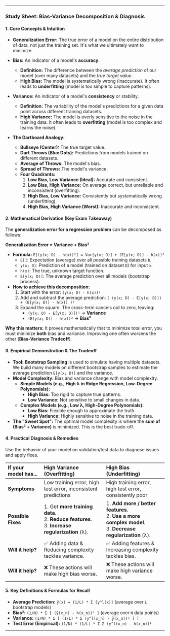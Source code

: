
---

### **Study Sheet: Bias-Variance Decomposition & Diagnosis**

#### **1. Core Concepts & Intuition**

*   **Generalization Error:** The true error of a model on the entire distribution of data, not just the training set. It's what we ultimately want to minimize.
*   **Bias:** An indicator of a model's **accuracy**.
    *   **Definition:** The difference between the *average prediction* of our model (over many datasets) and the *true target value*.
    *   **High Bias:** The model is systematically wrong (inaccurate). It often leads to **underfitting** (model is too simple to capture patterns).
*   **Variance:** An indicator of a model's **consistency** or stability.
    *   **Definition:** The variability of the model's predictions for a given data point across different training datasets.
    *   **High Variance:** The model is overly sensitive to the noise in the training data. It often leads to **overfitting** (model is too complex and learns the noise).

*   **The Dartboard Analogy:**
    *   **Bullseye (Center):** The true target value.
    *   **Dart Throws (Blue Dots):** Predictions from models trained on different datasets.
    *   **Average of Throws:** The model's bias.
    *   **Spread of Throws:** The model's variance.
    *   **Four Quadrants:**
        1.  **Low Bias, Low Variance (Ideal):** Accurate and consistent.
        2.  **Low Bias, High Variance:** On average correct, but unreliable and inconsistent (overfitting).
        3.  **High Bias, Low Variance:** Consistently but systematically wrong (underfitting).
        4.  **High Bias, High Variance (Worst):** Inaccurate and inconsistent.

#### **2. Mathematical Derivation (Key Exam Takeaway)**

The **generalization error for a regression problem** can be decomposed as follows:

**Generalization Error = Variance + Bias²**

*   **Formula:** `E[(y(x; D) - h(x))²] = Var[y(x; D)] + (E[y(x; D)] - h(x))²`
    *   `E[]`: Expectation (average) over all possible training datasets `D`.
    *   `y(x; D)`: Prediction of a model (trained on dataset `D`) for input `x`.
    *   `h(x)`: The true, unknown target function.
    *   `E[y(x; D)]`: The average prediction over all models (bootstrap process).
*   **How to achieve this decomposition:**
    1.  Start with the error: `(y(x; D) - h(x))²`
    2.  Add and subtract the average prediction: `( (y(x; D) - E[y(x; D)]) + (E[y(x; D)] - h(x)) )²`
    3.  Expand the square. The cross-term cancels out to zero, leaving:
        *   `(y(x; D) - E[y(x; D)])²` → **Variance**
        *   `(E[y(x; D)] - h(x))²` → **Bias²**

**Why this matters:** It proves mathematically that to minimize total error, you must minimize **both** bias and variance. Improving one often worsens the other (**Bias-Variance Tradeoff**).

#### **3. Empirical Demonstration & The Tradeoff**

*   **Tool:** **Bootstrap Sampling** is used to simulate having multiple datasets. We build many models on different bootstrap samples to estimate the average prediction `E[y(x; D)]` and the variance.
*   **Model Complexity:** Bias and variance change with model complexity.
    *   **Simple Models (e.g., High λ in Ridge Regression, Low-Degree Polynomials):**
        *   **High Bias:** Too rigid to capture true patterns.
        *   **Low Variance:** Not sensitive to small changes in data.
    *   **Complex Models (e.g., Low λ, High-Degree Polynomials):**
        *   **Low Bias:** Flexible enough to approximate the truth.
        *   **High Variance:** Highly sensitive to noise in the training data.
*   **The "Sweet Spot":** The optimal model complexity is where the **sum of (Bias² + Variance)** is minimized. This is the best trade-off.

#### **4. Practical Diagnosis & Remedies**

Use the behavior of your model on validation/test data to diagnose issues and apply fixes.

| If your model has... | **High Variance (Overfitting)**                                  | **High Bias (Underfitting)**                                   |
| :------------------- | :--------------------------------------------------------------- | :------------------------------------------------------------- |
| **Symptoms**         | Low training error, high test error, inconsistent predictions    | High training error, high test error, consistently poor        |
| **Possible Fixes**   | 1. Get **more training data**.<br>2. **Reduce features**.<br>3. **Increase regularization** (λ). | 1. **Add more / better features**.<br>2. **Use a more complex model**.<br>3. **Decrease regularization** (λ). |
| **Will it help?**    | ✅ Adding data & Reducing complexity tackles variance.            | ✅ Adding features & Increasing complexity tackles bias.        |
| **Will it help?**    | ❌ These actions will make high bias worse.                      | ❌ These actions will make high variance worse.                |

#### **5. Key Definitions & Formulas for Recall**

*   **Average Prediction:** `ȳ(x) = (1/L) * Σ [y^l(x)]` (average over `L` bootstrap models)
*   **Bias²:** `(1/N) * Σ [ (ȳ(x_n) - h(x_n))² ]` (average over `N` data points)
*   **Variance:** `(1/N) * Σ [ (1/L) * Σ (y^l(x_n) - ȳ(x_n))² ] ]`
*   **Test Error (Empirical):** `(1/N) * (1/L) * Σ Σ (y^l(x_n) - h(x_n))²`


---

